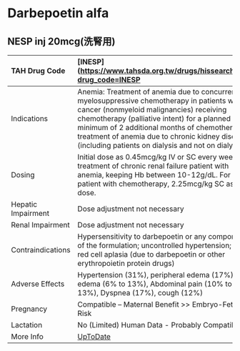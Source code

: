 # Darbepoetin alfa

## NESP inj 20mcg(洗腎用)

| TAH Drug Code      | [INESP](https://www.tahsda.org.tw/drugs/hissearch.php?drug_code=INESP                                                                                                                                                                                                                                                                         |
|:-------------------|:----------------------------------------------------------------------------------------------------------------------------------------------------------------------------------------------------------------------------------------------------------------------------------------------------------------------------------------------|
| Indications        | Anemia: Treatment of anemia due to concurrent myelosuppressive chemotherapy in patients with cancer (nonmyeloid malignancies) receiving chemotherapy (palliative intent) for a planned minimum of 2 additional months of chemotherapy; treatment of anemia due to chronic kidney disease (including patients on dialysis and not on dialysis) |
| Dosing             | Initial dose as 0.45mcg/kg IV or SC every week for treatment of chronic renal failure patient with anemia, keeping Hb between 10-12g/dL. For patient with chemotherapy, 2.25mcg/kg SC as initial dose.                                                                                                                                        |
| Hepatic Impairment | Dose adjustment not necessary                                                                                                                                                                                                                                                                                                                 |
| Renal Impairment   | Dose adjustment not necessary                                                                                                                                                                                                                                                                                                                 |
| Contraindications  | Hypersensitivity to darbepoetin or any component of the formulation; uncontrolled hypertension; pure red cell aplasia (due to darbepoetin or other erythropoietin protein drugs)                                                                                                                                                              |
| Adverse Effects    | Hypertension (31%), peripheral edema (17%), edema (6% to 13%), Abdominal pain (10% to 13%), Dyspnea (17%), cough (12%)                                                                                                                                                                                                                        |
| Pregnancy          | Compatible – Maternal Benefit >> Embryo-Fetal Risk                                                                                                                                                                                                                                                                                            |
| Lactation          | No (Limited) Human Data - Probably Compatible                                                                                                                                                                                                                                                                                                 |
| More Info          | [UpToDate](https://www.uptodate.com/contents/darbepoetin-alfa-drug-information)                                                                                                                                                                                                                                                               |

